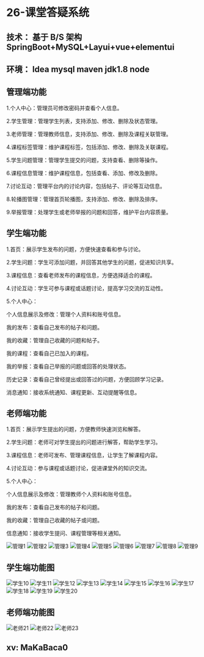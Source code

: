 # 26-课堂答疑系统      

## 技术： 基于 B/S 架构 SpringBoot+MySQL+Layui+vue+elementui  
## 环境： Idea mysql maven jdk1.8  node

## 管理端功能

1.个人中心：管理员可修改密码并查看个人信息。

2.学生管理：管理学生列表，支持添加、修改、删除及状态管理。

3.老师管理：管理教师信息，支持添加、修改、删除及课程关联管理。

4.课程标签管理：维护课程标签，包括添加、修改、删除及关联课程。

5.学生问题管理：管理学生提交的问题，支持查看、删除等操作。

6.课程信息管理：维护课程信息，包括查看、添加、修改及删除。

7.讨论互动：管理平台内的讨论内容，包括帖子、评论等互动信息。

8.轮播图管理：管理首页轮播图，支持添加、修改、删除及排序。

9.举报管理：处理学生或老师举报的问题和回答，维护平台内容质量。



## 学生端功能

1.首页：展示学生发布的问题，方便快速查看和参与讨论。

2.学生问题：学生可添加问题，并回答其他学生的问题，促进知识共享。

3.课程信息：查看老师发布的课程信息，方便选择适合的课程。

4.讨论互动：学生可参与课程或话题讨论，提高学习交流的互动性。

5.个人中心：

   个人信息展示及修改：管理个人资料和账号信息。

   我的发布：查看自己发布的帖子和问题。

   我的收藏：管理自己收藏的问题和帖子。

   我的课程：查看自己已加入的课程。

   我的举报：查看自己举报的问题或回答的处理状态。

   历史记录：查看自己曾经提出或回答过的问题，方便回顾学习记录。

   消息通知：接收系统通知、课程更新、互动提醒等信息。



## 老师端功能

1.首页：展示学生提出的问题，方便教师快速浏览和解答。

2.学生问题：老师可对学生提出的问题进行解答，帮助学生学习。

3.课程信息：老师可发布、管理课程信息，让学生了解课程内容。

4.讨论互动：参与课程或话题讨论，促进课堂外的知识交流。

5.个人中心：

   个人信息展示及修改：管理教师个人资料和账号信息。

   我的发布：查看自己发布的帖子和问题。

   我的收藏：管理自己收藏的帖子或问题。

   信息通知：接收学生提问、课程管理等相关通知。

![管理1](https://yunzhuceshi.oss-cn-beijing.aliyuncs.com/typoraImg/管理1.jpg)
![管理2](https://yunzhuceshi.oss-cn-beijing.aliyuncs.com/typoraImg/管理2.jpg)
![管理3](https://yunzhuceshi.oss-cn-beijing.aliyuncs.com/typoraImg/管理3.jpg)
![管理4](https://yunzhuceshi.oss-cn-beijing.aliyuncs.com/typoraImg/管理4.jpg)
![管理5](https://yunzhuceshi.oss-cn-beijing.aliyuncs.com/typoraImg/管理5.jpg)
![管理6](https://yunzhuceshi.oss-cn-beijing.aliyuncs.com/typoraImg/管理6.jpg)
![管理7](https://yunzhuceshi.oss-cn-beijing.aliyuncs.com/typoraImg/管理7.jpg)
![管理8](https://yunzhuceshi.oss-cn-beijing.aliyuncs.com/typoraImg/管理8.jpg)
![管理9](https://yunzhuceshi.oss-cn-beijing.aliyuncs.com/typoraImg/管理9.jpg)

## 学生端功能图
![学生10](https://yunzhuceshi.oss-cn-beijing.aliyuncs.com/typoraImg/学生10.jpg)
![学生11](https://yunzhuceshi.oss-cn-beijing.aliyuncs.com/typoraImg/学生11.jpg)
![学生12](https://yunzhuceshi.oss-cn-beijing.aliyuncs.com/typoraImg/学生12.jpg)
![学生13](https://yunzhuceshi.oss-cn-beijing.aliyuncs.com/typoraImg/学生13.jpg)
![学生14](https://yunzhuceshi.oss-cn-beijing.aliyuncs.com/typoraImg/学生14.jpg)
![学生15](https://yunzhuceshi.oss-cn-beijing.aliyuncs.com/typoraImg/学生15.jpg)
![学生16](https://yunzhuceshi.oss-cn-beijing.aliyuncs.com/typoraImg/学生16.jpg)
![学生17](https://yunzhuceshi.oss-cn-beijing.aliyuncs.com/typoraImg/学生17.jpg)
![学生18](https://yunzhuceshi.oss-cn-beijing.aliyuncs.com/typoraImg/学生18.jpg)
![学生19](https://yunzhuceshi.oss-cn-beijing.aliyuncs.com/typoraImg/学生19.jpg)
![学生20](https://yunzhuceshi.oss-cn-beijing.aliyuncs.com/typoraImg/学生20.jpg)


## 老师端功能图

![老师21](https://yunzhuceshi.oss-cn-beijing.aliyuncs.com/typoraImg/老师21.jpg)
![老师22](https://yunzhuceshi.oss-cn-beijing.aliyuncs.com/typoraImg/老师22.jpg)
![老师23](https://yunzhuceshi.oss-cn-beijing.aliyuncs.com/typoraImg/老师23.jpg)

## xv:  MaKaBaca0   

